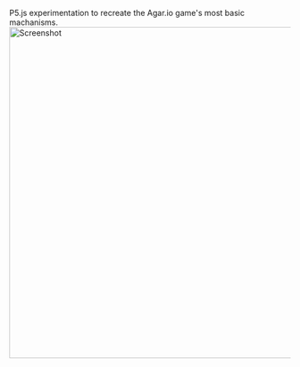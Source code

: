 P5.js experimentation to recreate the Agar.io game's most basic machanisms.
<img width="595" alt="Screenshot" src="https://github.com/user-attachments/assets/647342c3-5541-4167-9931-19b8f6e29edf">
